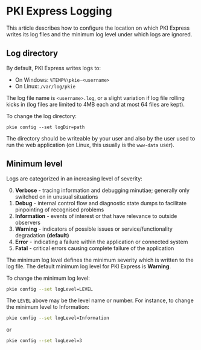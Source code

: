 ﻿# PKI Express Logging

This article describes how to configure the location on which PKI Express writes its log
files and the minimum log level under which logs are ignored.

## Log directory

By default, PKI Express writes logs to:

* On Windows: `%TEMP%\pkie-<username>`
* On Linux: `/var/log/pkie`

The log file name is `<username>.log`, or a slight variation if log file rolling kicks in (log files are limited to 4MB each and at most 64 files are kept).

To change the log directory:

```
pkie config --set logDir=path
```

The directory should be writeable by your user and also by the user used to run the web application (on Linux, this usually is the `www-data` user).

## Minimum level

Logs are categorized in an increasing level of severity:

0. **Verbose** - tracing information and debugging minutiae; generally only switched on in unusual situations
0. **Debug** - internal control flow and diagnostic state dumps to facilitate pinpointing of recognised problems
0. **Information** - events of interest or that have relevance to outside observers
0. **Warning** - indicators of possible issues or service/functionality degradation **(default)**
0. **Error** - indicating a failure within the application or connected system
0. **Fatal** - critical errors causing complete failure of the application

The minimum log level defines the minimum severity which is written to the log file. The default minimum log level
for PKI Express is **Warning**.

To change the minimum log level:

```sh
pkie config --set logLevel=LEVEL
```

The `LEVEL` above may be the level name or number. For instance, to change the minimum level to Information:

```sh
pkie config --set logLevel=Information
```

or

```sh
pkie config --set logLevel=3
```

